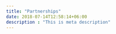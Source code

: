 ```yaml
---
title: "Partnerships"
date: 2018-07-14T12:58:14+06:00
description : "This is meta description"
---
```


